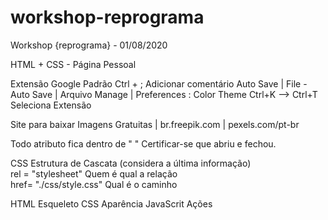 # workshop-reprograma
Workshop {reprograma}  - 01/08/2020

HTML + CSS - Página Pessoal  

Extensão Google Padrão Ctrl + ; 
Adicionar comentário Auto Save | File - Auto Save | Arquivo  Manage | 
Preferences : Color Theme 
Ctrl+K --> Ctrl+T Seleciona Extensão  

Site para baixar Imagens Gratuitas | br.freepik.com | pexels.com/pt-br

Todo atributo fica dentro de " " Certificar-se que abriu e fechou.

CSS  Estrutura de Cascata (considera a última informação)  
rel = "stylesheet" Quem é qual a relação  
href= "./css/style.css" Qual é o caminho    

HTML Esqueleto 
CSS Aparência 
JavaScrit Ações

